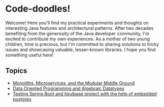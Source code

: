 # Code-doodles!
Welcome! Here you'll find my practical experiments and thoughts on interesting Java features and architectural patterns. After two decades benefiting from the generosity of the Java developer community, I'm excited to contribute my own experiences. As a mother of two young children, time is precious, but I'm committed to sharing solutions to tricky issues and showcasing valuable, lesser-known libraries. I hope you find something useful here!

## Topics
* [Monoliths, Microservices, and the Modular Middle Ground](https://github.com/rrjavadev/code-doodles/blob/master/ModularMonoliths.md#monoliths-microservices-and-the-modular-middle-ground)
* [Data Oriented Programming and Algebraic Datatypes](https://github.com/rrjavadev/data_oriented_programming?tab=readme-ov-file#data-oriented-programming-and-algebraic-data-types)
* [Testing Spring Boot and liquibase project with the help of embedded postgres](https://rrjavadev.github.io/SpringBoot-Liquibase-ComponentTest-With-EmbeddedPostgres/)
  
